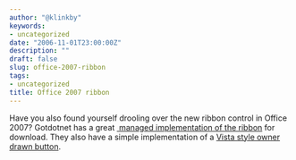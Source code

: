 ```yaml
---
author: "@klinkby"
keywords:
- uncategorized
date: "2006-11-01T23:00:00Z"
description: ""
draft: false
slug: office-2007-ribbon
tags:
- uncategorized
title: Office 2007 ribbon
---
```



Have you also found yourself drooling over the new ribbon control in Office 2007? Gotdotnet has a great [ managed implementation of the ribbon](http://www.gotdotnet.com/Community/UserSamples/Details.aspx?SampleGuid=7858DBB6-6F4A-4A9D-B1B4-03C73AA16D15) for download. They also have a simple implementation of a [ Vista style owner drawn button](http://www.gotdotnet.com/Community/UserSamples/Details.aspx?SampleGuid=AB7511FE-F6F1-4644-B236-36A91BDC75C5).

